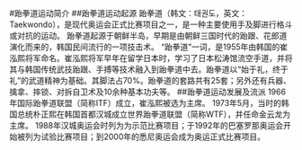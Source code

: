 #跆拳道运动简介
##跆拳道运动起源
跆拳道（韩文：태권도，英文：Taekwondo），是现代奥运会正式比赛项目之一，是一种主要使用手及脚进行格斗或对抗的运动。
跆拳道起源于朝鲜半岛，早期是由朝鲜三国时代的跆跟、花郎道演化而来的，韩国民间流行的一项技击术。
“跆拳道”一词，是1955年由韩国的崔泓熙将军命名。崔泓熙将军早年在留学日本时，学习了日本松涛馆流空手道，并将其与韩国传统武技跆跟、手搏等技术融入到跆拳道中去。跆拳道以“始于礼，终于礼”的武道精神为基础。其脚法占70%。跆拳道的套路共有25套；另外还有兵器、擒拿、摔锁、对拆自卫术及10余种基本功夫等。
##跆拳道运动发展及流派
1966年国际跆拳道联盟（简称ITF）成立，崔泓熙被选为主席。
1973年5月，当时的韩国总统朴正熙在韩国首都汉城成立世界跆拳道联盟（简称WTF），并任命金云龙为主席。
1988年汉城奥运会时列为为示范比赛项目；于1992年的巴塞罗那奥运会开始被列为试验比赛项目；到2000年的悉尼奥运会成为奥运正式比赛项目。